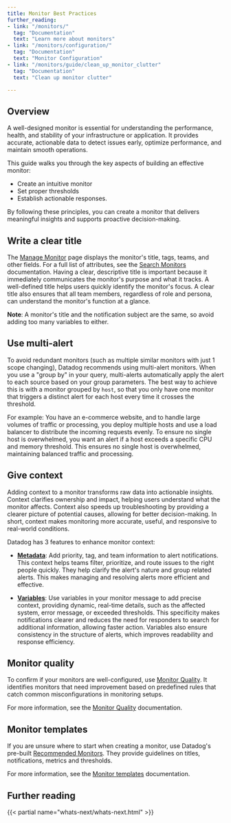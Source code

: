 ```yaml
---
title: Monitor Best Practices
further_reading:
- link: "/monitors/"
  tag: "Documentation"
  text: "Learn more about monitors"
- link: "/monitors/configuration/"
  tag: "Documentation"
  text: "Monitor Configuration"
- link: "/monitors/guide/clean_up_monitor_clutter"
  tag: "Documentation"
  text: "Clean up monitor clutter"

---
```


## Overview

A well-designed monitor is essential for understanding the performance, health, and stability of your infrastructure or application. It provides accurate, actionable data to detect issues early, optimize performance, and maintain smooth operations.

This guide walks you through the key aspects of building an effective monitor:

- Create an intuitive monitor
- Set proper thresholds
- Establish actionable responses.

By following these principles, you can create a monitor that delivers meaningful insights and supports proactive decision-making.

## Write a clear title

The [Manage Monitor][1] page displays the monitor's title, tags, teams, and other fields. For a full list of attributes, see the [Search Monitors][2] documentation. Having a clear, descriptive title is important because it immediately communicates the monitor's purpose and what it tracks. A well-defined title helps users quickly identify the monitor's focus. A clear title also ensures that all team members, regardless of role and persona, can understand the monitor's function at a glance.

**Note**: A monitor's title and the notification subject are the same, so avoid adding too many variables to either.

## Use multi-alert

To avoid redundant monitors (such as multiple similar monitors with just 1 scope changing), Datadog recommends using multi-alert monitors. When you use a "group by" in your query, multi-alerts automatically apply the alert to each source based on your group parameters. The best way to achieve this is with a monitor grouped by `host`, so that you only have one monitor that triggers a distinct alert for each host every time it crosses the threshold.

For example:
You have an e-commerce website, and to handle large volumes of traffic or processing, you deploy multiple hosts and use a load balancer to distribute the incoming requests evenly. To ensure no single host is overwhelmed, you want an alert if a host exceeds a specific CPU and memory threshold. This ensures no single host is overwhelmed, maintaining balanced traffic and processing.

## Give context

Adding context to a monitor transforms raw data into actionable insights. Context clarifies ownership and impact, helping users understand what the monitor affects. Context also speeds up troubleshooting by providing a clearer picture of potential causes, allowing for better decision-making. In short, context makes monitoring more accurate, useful, and responsive to real-world conditions.

Datadog has 3 features to enhance monitor context:

* [**Metadata**][3]: Add priority, tag, and team information to alert notifications. This context helps teams filter, prioritize, and route issues to the right people quickly. They help clarify the alert's nature and group related alerts. This makes managing and resolving alerts more efficient and effective.

* [**Variables**][4]: Use variables in your monitor message to add precise context, providing dynamic, real-time details, such as the affected system, error message, or exceeded thresholds. This specificity makes notifications clearer and reduces the need for responders to search for additional information, allowing faster action. Variables also ensure consistency in the structure of alerts, which improves readability and response efficiency.

## Monitor quality

To confirm if your monitors are well-configured, use [Monitor Quality][5]. It identifies monitors that need improvement based on predefined rules that catch common misconfigurations in monitoring setups.

For more information, see the [Monitor Quality][6] documentation.

##  Monitor templates

If you are unsure where to start when creating a monitor, use Datadog's pre-built [Recommended Monitors][7]. They provide guidelines on titles, notifications, metrics and thresholds.

For more information, see the [Monitor templates][8] documentation.

## Further reading

{{< partial name="whats-next/whats-next.html" >}}

[1]: https://app.datadoghq.com/monitors/manage
[2]: /monitors/manage/search/#attributes
[3]: /monitors/configuration/?tab=thresholdalert#add-metadata
[4]: /monitors/notify/variables/?tab=is_alert
[5]: https://app.datadoghq.com/monitors/quality
[6]: /monitors/quality/
[7]: https://app.datadoghq.com/monitors/recommended
[8]: /monitors/templates/
